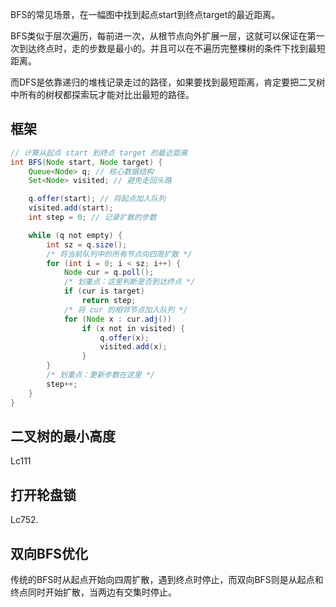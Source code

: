 <!--
 * @Author: QingHui Meng
 * @Date: 2021-04-13 19:54:24
-->
BFS的常见场景，在一幅图中找到起点start到终点target的最近距离。

BFS类似于层次遍历，每前进一次，从根节点向外扩展一层，这就可以保证在第一次到达终点时，走的步数是最小的。并且可以在不遍历完整棵树的条件下找到最短距离。

而DFS是依靠递归的堆栈记录走过的路径，如果要找到最短距离，肯定要把二叉树中所有的树杈都探索玩才能对比出最短的路径。

## 框架
```java
// 计算从起点 start 到终点 target 的最近距离
int BFS(Node start, Node target) {
    Queue<Node> q; // 核心数据结构
    Set<Node> visited; // 避免走回头路

    q.offer(start); // 将起点加入队列
    visited.add(start);
    int step = 0; // 记录扩散的步数

    while (q not empty) {
        int sz = q.size();
        /* 将当前队列中的所有节点向四周扩散 */
        for (int i = 0; i < sz; i++) {
            Node cur = q.poll();
            /* 划重点：这里判断是否到达终点 */
            if (cur is target)
                return step;
            /* 将 cur 的相邻节点加入队列 */
            for (Node x : cur.adj())
                if (x not in visited) {
                    q.offer(x);
                    visited.add(x);
                }
        }
        /* 划重点：更新步数在这里 */
        step++;
    }
}
```

## 二叉树的最小高度
Lc111 

## 打开轮盘锁
Lc752.

## 双向BFS优化
传统的BFS时从起点开始向四周扩散，遇到终点时停止，而双向BFS则是从起点和终点同时开始扩散，当两边有交集时停止。